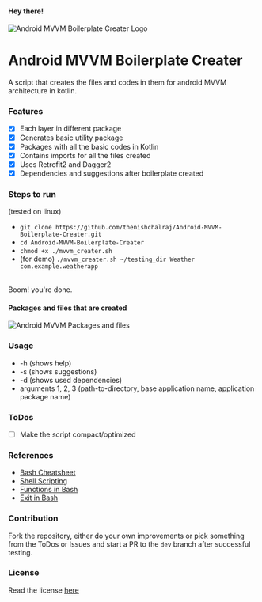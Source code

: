#### Hey there!

![Android MVVM Boilerplate Creater Logo](https://github.com/thenishchalraj/Android-MVVM-Boilerplate-Creater/blob/main/assets/logo_thumb.png)
# Android MVVM Boilerplate Creater
A script that creates the files and codes in them for android MVVM architecture in kotlin.

### Features
- [x] Each layer in different package
- [x] Generates basic utility package
- [x] Packages with all the basic codes in Kotlin
- [x] Contains imports for all the files created
- [x] Uses Retrofit2 and Dagger2
- [x] Dependencies and suggestions after boilerplate created

### Steps to run
(tested on linux)
* `git clone https://github.com/thenishchalraj/Android-MVVM-Boilerplate-Creater.git`
* `cd Android-MVVM-Boilerplate-Creater`
* `chmod +x ./mvvm_creater.sh`
* (for demo) `./mvvm_creater.sh ~/testing_dir Weather com.example.weatherapp`
</br>
Boom! you're done.

#### Packages and files that are created
![Android MVVM Packages and files](https://github.com/thenishchalraj/Android-MVVM-Boilerplate-Creater/blob/main/assets/boilerplate_thumb.png)

### Usage
* -h (shows help)
* -s (shows suggestions)
* -d (shows used dependencies)
* arguments 1, 2, 3 (path-to-directory, base application name, application package name)

### ToDos
- [ ] Make the script compact/optimized

### References
* [Bash Cheatsheet](https://devhints.io/bash)
* [Shell Scripting](https://tecadmin.net/tutorial/bash-scripting/)
* [Functions in Bash](https://linuxize.com/post/bash-functions/)
* [Exit in Bash](https://askubuntu.com/questions/892604/what-is-the-meaning-of-exit-0-exit-1-and-exit-2-in-a-bash-script)

### Contribution
Fork the repository, either do your own improvements or pick something from the ToDos or Issues and start a PR to the `dev` branch after successful testing.

### License
Read the license [here](https://github.com/thenishchalraj/Android-MVVM-Boilerplate-Creater/blob/main/LICENSE)
